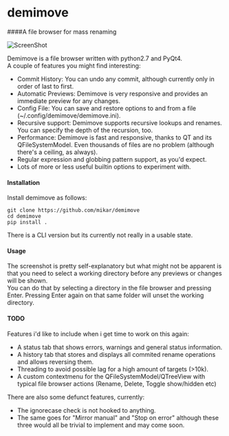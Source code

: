demimove
========

####A file browser for mass renaming  

![ScreenShot](http://a.pomf.se/thqawv.png) 

Demimove is a file browser written with python2.7 and PyQt4.  
A couple of features you might find interesting:
 * Commit History: You can undo any commit, although currently only in order of last to first.  
 * Automatic Previews: Demimove is very responsive and provides an immediate preview for any changes.
 * Config File: You can save and restore options to and from a file (~/.config/demimove/demimove.ini).
 * Recursive support: Demimove supports recursive lookups and renames. You can specify the depth of the recursion, too. 
 * Performance: Demimove is fast and responsive, thanks to QT and its QFileSystemModel. Even thousands of files are no problem (although there's a ceiling, as always).
 * Regular expression and globbing pattern support, as you'd expect.
 * Lots of more or less useful builtin options to experiment with.
 
 #### Installation
 Install demimove as follows:
 ```
 git clone https://github.com/mikar/demimove
 cd demimove
 pip install .
 ```

 There is a CLI version but its currently not really in a usable state.  
 
 #### Usage
 The screenshot is pretty self-explanatory but what might not be apparent is that you need to select a working directory before any previews or changes will be shown.  
 You can do that by selecting a directory in the file browser and pressing Enter. Pressing Enter again on that same folder will unset the working directory.
 
 #### TODO
 Features i'd like to include when i get time to work on this again:  
 * A status tab that shows errors, warnings and general status information.
 * A history tab that stores and displays all commited rename operations and allows reversing them.
 * Threading to avoid possible lag for a high amount of targets (>10k).
 * A custom contextmenu for the QFileSystemModel/QTreeView with typical file browser actions (Rename, Delete, Toggle show/hidden etc)
 
 There are also some defunct features, currently:
 * The ignorecase check is not hooked to anything.
 * The same goes for "Mirror manual" and "Stop on error" although these three would all be trivial to implement and may come soon.